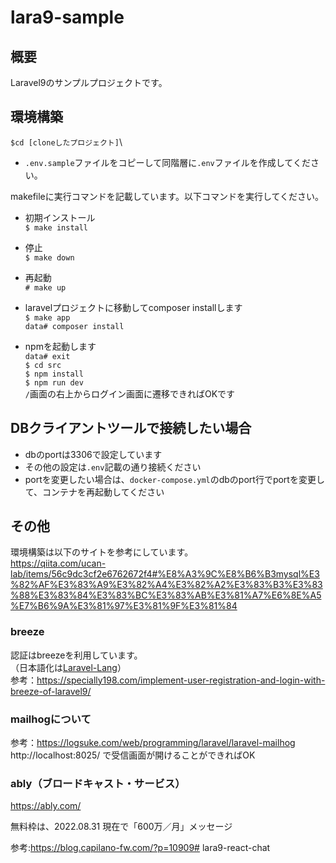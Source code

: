 # lara9-sample

## 概要
Laravel9のサンプルプロジェクトです。

## 環境構築

`$cd [cloneしたプロジェクト]`\
- `.env.sample`ファイルをコピーして同階層に`.env`ファイルを作成してください。

makefileに実行コマンドを記載しています。以下コマンドを実行してください。
- 初期インストール\
`$ make install`
- 停止\
`$ make down`
- 再起動\
`# make up`

- laravelプロジェクトに移動してcomposer installします\
`$ make app`\
`data# composer install`
- npmを起動します\
`data# exit`\
`$ cd src`\
`$ npm install`\
`$ npm run dev`\
`/`画面の右上からログイン画面に遷移できればOKです

## DBクライアントツールで接続したい場合
- dbのportは3306で設定しています
- その他の設定は`.env`記載の通り接続ください
- portを変更したい場合は、`docker-compose.yml`のdbのport行でportを変更して、コンテナを再起動してください

## その他
環境構築は以下のサイトを参考にしています。\
https://qiita.com/ucan-lab/items/56c9dc3cf2e6762672f4#%E8%A3%9C%E8%B6%B3mysql%E3%82%AF%E3%83%A9%E3%82%A4%E3%82%A2%E3%83%B3%E3%83%88%E3%83%84%E3%83%BC%E3%83%AB%E3%81%A7%E6%8E%A5%E7%B6%9A%E3%81%97%E3%81%9F%E3%81%84

### breeze
認証はbreezeを利用しています。\
（日本語化は[Laravel-Lang](https://github.com/Laravel-Lang/lang)）\
参考：https://specially198.com/implement-user-registration-and-login-with-breeze-of-laravel9/

### mailhogについて
参考：https://logsuke.com/web/programming/laravel/laravel-mailhog \
http://localhost:8025/ で受信画面が開けることができればOK

### ably（ブロードキャスト・サービス）
https://ably.com/

無料枠は、2022.08.31 現在で「600万／月」メッセージ

参考:https://blog.capilano-fw.com/?p=10909# lara9-react-chat
